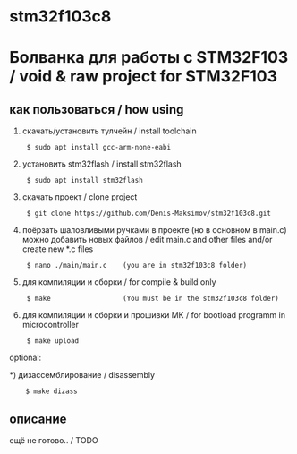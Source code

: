 # stm32f103c8

Болванка для работы с STM32F103 / void & raw project for STM32F103
==================================================================

как пользоваться / how using
----------------------------

1) скачать/установить тулчейн / install toolchain

        $ sudo apt install gcc-arm-none-eabi

2) установить stm32flash / install stm32flash

        $ sudo apt install stm32flash

3) скачать проект / clone project

        $ git clone https://github.com/Denis-Maksimov/stm32f103c8.git

4) поёрзать шаловливыми ручками в проекте (но в основном в main.c) можно добавить новых файлов 
/ edit main.c and other files and/or create new *.c files

        $ nano ./main/main.c    (you are in stm32f103c8 folder)

5) для компиляции и сборки / for compile & build only

        $ make                  (You must be in the stm32f103c8 folder)

6) для компиляции и сборки и прошивки МК / for bootload programm in microcontroller

        $ make upload

optional:

*) дизассемблирование / disassembly

        $ make dizass

описание
--------
ещё не готово.. / TODO
